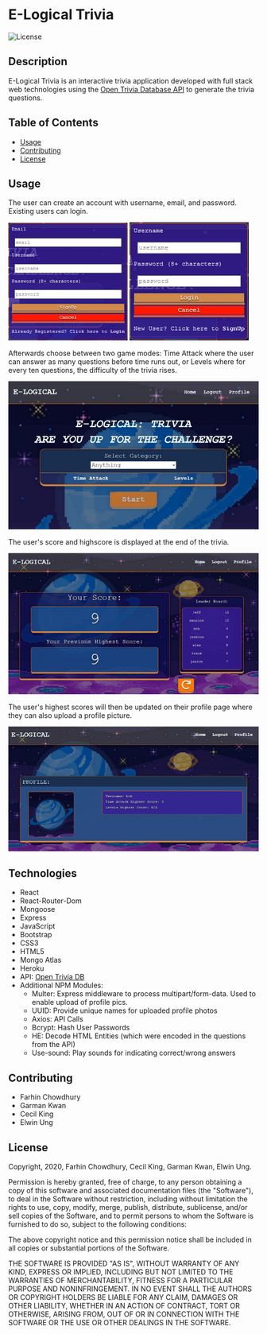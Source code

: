 # E-Logical Trivia
![License](https://img.shields.io/badge/license-MIT-blue.svg "License Badge")
## Description
E-Logical Trivia is an interactive trivia application developed with full stack web technologies using the [Open Trivia Database API](https://opentdb.com/) to generate the trivia questions.

## Table of Contents
- [Usage](#usage)
- [Contributing](#Contributing)
- [License](#license)

## Usage
The user can create an account with username, email, and password. Existing users can login.

![signup screenshot](client/src/assets/signup_page.png)
![login screenshot](client/src/assets/login_page.png)

 Afterwards choose between two game modes: Time Attack where the user can answer as many questions before time runs out, or Levels where for every ten questions, the difficulty of the trivia rises. 
 
 ![home page screenshot](client/src/assets/screenshot-trivia.jpg)

 The user's score and highscore is displayed at the end of the trivia. 
 
  ![score page screenshot](client/src/assets/score_page.png)

 The user's highest scores will then be updated on their profile page where they can also upload a profile picture.

  ![score page screenshot](client/src/assets/profile_page.png)

## Technologies
* React
* React-Router-Dom
* Mongoose
* Express
* JavaScript
* Bootstrap
* CSS3
* HTML5
* Mongo Atlas
* Heroku
* API: [Open Trivia DB](https://opentdb.com/) 
* Additional NPM Modules:
  * Multer: Express middleware to process multipart/form-data. Used to enable upload of profile pics.
  * UUID: Provide unique names for uploaded profile photos
  * Axios: API Calls
  * Bcrypt: Hash User Passwords
  * HE: Decode HTML Entities (which were encoded in the questions from the API)
  * Use-sound: Play sounds for indicating correct/wrong answers

## Contributing

* Farhin Chowdhury
* Garman Kwan
* Cecil King
* Elwin Ung

## License
Copyright, 2020, Farhin Chowdhury, Cecil King, Garman Kwan, Elwin Ung.

Permission is hereby granted, free of charge, to any person obtaining a copy of this software and associated documentation files (the "Software"), to deal in the Software without restriction, including without limitation the rights to use, copy, modify, merge, publish, distribute, sublicense, and/or sell copies of the Software, and to permit persons to whom the Software is furnished to do so, subject to the following conditions:

The above copyright notice and this permission notice shall be included in all copies or substantial portions of the Software.

THE SOFTWARE IS PROVIDED "AS IS", WITHOUT WARRANTY OF ANY KIND, EXPRESS OR IMPLIED, INCLUDING BUT NOT LIMITED TO THE WARRANTIES OF MERCHANTABILITY, FITNESS FOR A PARTICULAR PURPOSE AND NONINFRINGEMENT. IN NO EVENT SHALL THE AUTHORS OR COPYRIGHT HOLDERS BE LIABLE FOR ANY CLAIM, DAMAGES OR OTHER LIABILITY, WHETHER IN AN ACTION OF CONTRACT, TORT OR OTHERWISE, ARISING FROM, OUT OF OR IN CONNECTION WITH THE SOFTWARE OR THE USE OR OTHER DEALINGS IN THE SOFTWARE.

